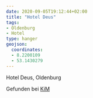 ```yaml
---
date: 2020-09-05T19:12:44+02:00
title: "Hotel Deus"
tags:
- Oldenburg
- Hotel
type: hanger
geojson:
  coordinates:
  - 8.2200109
  - 53.1430279
---
```

Hotel Deus, Oldenburg


<div class="source">Gefunden bei <a href="https://www.neue-arbeit-brockensammlung.de/geschaefte/zweigstelle-kim/">KiM</a></div>
